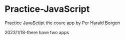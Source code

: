 # Practice-JavaScript
Practice JavaSctipt the coure app by  Per Harald Borgen 

2023/1/18-there have two apps
